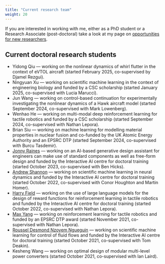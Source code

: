 ```yaml
---
title: "Current research team"
weight: 20
---
```


If you are interested in working with me, either as a PhD student or a Research Associate (post-doctoral) take a look at my page on [opportunities for new researchers](../new-researchers/).

## Current doctoral research students

* Yidong Qiu &mdash; working on the nonlinear dynamics of whirl flutter in the context of eVTOL aircraft (started February 2025, co-supervised by Djamel Rezgui).
* Ningyuan Xu &mdash; working on scientific machine learning in the context of engineering biology and funded by a CSC scholarship (started January 2025, co-supervised with Lucia Marucci).
* Jun Wang &mdash; working on control-based continuation for experimentally investigating the nonlinear dynamics of a Hawk aircraft model (started September 2024, co-supervised with Mark Lowenberg).
* Wenhao He &mdash; working on multi-modal deep reinforcement learning for tactile robotics and funded by a CSC scholarship (started September 2024, co-supervised with Nathan Lepora).
* Brian Siu &mdash; working on machine learning for modelling material properties in nuclear fusion and co-funded by the UK Atomic Energy Authority and an EPSRC DTP (started September 2024, co-supervised with Burcu Tasdemir).
* [Jonny Raines](https://www.bristol.ac.uk/cdt/interactive-ai/current-students/2023-cohort/raines/) &mdash; working on an AI-based generative design assistant for engineers can make use of standard components as well as free-form design and funded by the Interactive AI centre for doctoral training (started October 2023, co-supervised with Ben Hicks).
* [Andrew Shannon](https://www.bristol.ac.uk/cdt/interactive-ai/current-students/2022-cohort/shannon/) &mdash; working on scientific machine learning in neural dynamics and funded by the Interactive AI centre for doctoral training (started October 2022, co-supervised with Conor Houghton and Martin Homer).
* [Harry Field](https://www.bristol.ac.uk/cdt/interactive-ai/current-students/2022-cohort/field/) &mdash; working on the use of large language models for the design of reward functions for reinforcement learning in tactile robotics and funded by the Interactive AI centre for doctoral training (started October 2022, co-supervised with Nathan Lepora).
* [Max Yang](https://maxyang27896.github.io/) &mdash; working on reinforcement learning for tactile robotics and funded by an EPSRC DTP award (started November 2021, co-supervised with Nathan Lepora).
* [Roussel Desmond Nzoyem Ngueguin](https://ddrous.github.io/) &mdash; working on scientific machine learning for control of fluid flows and funded by the Interactive AI centre for doctoral training (started October 2021, co-supervised with Tom Deakin).
* Kesheng Wang &mdash; working on optimal design of modular multi-level power converters (started October 2021, co-supervised with Ian Laird).

<!-- * Mishaal Sanad &mdash; working on inerter-based vibration suppression for pantographs (started December 2021). -->
